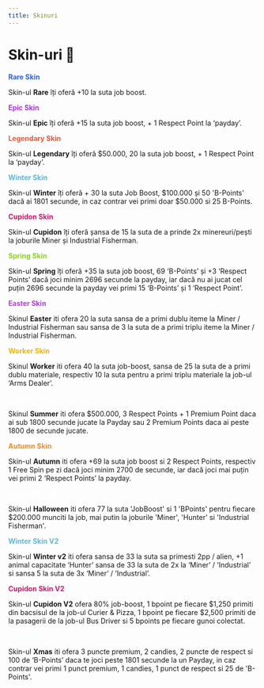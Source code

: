 ```yaml
---
title: Skinuri
---
```


# Skin-uri 👨

<span style="color:#3061FF;"><strong>Rare Skin</strong></span>

Skin-ul **Rare** îți oferă +10 la suta job boost.


<span style="color:#B030FF;"><strong>Epic Skin</strong></span>

Skin-ul **Epic** îți oferă +15 la suta job boost, + 1 Respect Point la ‘payday’.


<span style="color:#ff5230;"><strong>Legendary Skin</strong></span>

Skin-ul **Legendary** îți oferă $50.000, 20 la suta job boost, + 1 Respect Point la ‘payday’.


<span style="color:#5FB6E0;"><strong>Winter Skin</strong></span>

Skin-ul **Winter** îți oferă + 30 la suta Job Boost, $100.000 și 50 'B-Points' dacă ai 1801 secunde, in caz contrar vei primi doar $50.000 si 25 B-Points.


<span style="color:#e31467;"><strong>Cupidon Skin</strong></span>

Skin-ul **Cupidon** îți oferă șansa de 15 la suta de a prinde 2x minereuri/pești la joburile Miner și Industrial Fisherman.


<span style="color:#88db14;"><strong>Spring Skin</strong></span>

Skin-ul **Spring** îți oferă +35 la suta job boost, 69 ‘B-Points’ și +3 ‘Respect Points’ dacă joci minim 2696 secunde la payday, iar dacă nu ai jucat cel puțin 2696 secunde la payday vei primi 15 ‘B-Points’ și 1 ‘Respect Point’.


<span style="color:#bc36ff;"><strong>Easter Skin</strong></span>

Skinul **Easter** iti ofera 20 la suta sansa de a primi dublu iteme la Miner / Industrial Fisherman sau sansa de 3 la suta de a primi triplu iteme la Miner / Industrial Fisherman.
 

<span style="color:#F7B500;"><strong>Worker Skin</strong></span>

Skinul **Worker** iti ofera 40 la suta job-boost, sansa de 25 la suta de a primi dublu materiale, respectiv 10 la suta pentru a primi triplu materiale la job-ul ‘Arms Dealer’.


<span style="color:#ffffff;"><strong>Summer Skin</strong></span>

Skinul **Summer** iti ofera $500.000, 3 Respect Points + 1 Premium Point daca ai sub 1800 secunde jucate la Payday sau 2 Premium Points daca ai peste 1800 de secunde jucate.


<span style="color:#FF8B20;"><strong>Autumn Skin</strong></span>

Skin-ul **Autumn**  iti ofera +69 la suta job boost si 2 Respect Points, respectiv 1 Free Spin pe zi dacă joci minim 2700 de secunde, iar dacă joci mai puțin vei primi 2 ‘Respect Points’ la payday.


<span style="color:#ffffff;"><strong>Halloween Skin</strong></span>

Skin-ul **Halloween** iti ofera 77 la suta 'JobBoost' si 1 'BPoints' pentru fiecare $200.000 munciti la job, mai putin la joburile 'Miner', 'Hunter' si 'Industrial Fisherman'.


<span style="color:#5FB6E0;"><strong>Winter Skin V2</strong></span>

Skin-ul **Winter v2** iti ofera sansa de 33 la suta sa primesti 2pp / alien, +1 animal capacitate ‘Hunter’ sansa de 33 la suta de 2x la ‘Miner’ / ‘Industrial’ si sansa 5 la suta de 3x ‘Miner’ / ‘Industrial’.

<span style="color:#e31467;"><strong>Cupidon Skin V2</strong></span>

Skin-ul **Cupidon V2** ofera 80% job-boost, 1 bpoint pe fiecare $1,250 primiti din bacsisul de la job-ul Curier & Pizza,  1 bpoint pe fiecare $2,500 primiti de la pasagerii de la job-ul Bus Driver si 5 bpoints pe fiecare gunoi colectat.

<span style="color:#fdffff;"><strong>Xmas Skin</strong></span>

Skin-ul **Xmas** iti ofera 3 puncte premium, 2 candies, 2 puncte de respect si 100 de ‘B-Points’ daca te joci peste 1801 secunde la un Payday, in caz contrar vei primi 1 punct premium, 1 candies, 1 punct de respect si 25 de 'B-Points'. 
